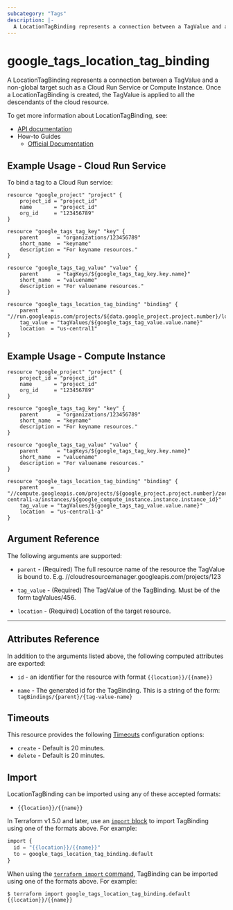 ```yaml
---
subcategory: "Tags"
description: |-
  A LocationTagBinding represents a connection between a TagValue and a non-global cloud resource.
---
```


# google_tags_location_tag_binding

A LocationTagBinding represents a connection between a TagValue and a non-global target such as a Cloud Run Service or Compute Instance. Once a LocationTagBinding is created, the TagValue is applied to all the descendants of the cloud resource.

To get more information about LocationTagBinding, see:

* [API documentation](https://cloud.google.com/resource-manager/reference/rest/v3/tagBindings)
* How-to Guides
    * [Official Documentation](https://cloud.google.com/resource-manager/docs/tags/tags-creating-and-managing)

## Example Usage - Cloud Run Service

To bind a tag to a Cloud Run service:

```hcl
resource "google_project" "project" {
	project_id = "project_id"
	name       = "project_id"
	org_id     = "123456789"
}

resource "google_tags_tag_key" "key" {
	parent      = "organizations/123456789"
	short_name  = "keyname"
	description = "For keyname resources."
}

resource "google_tags_tag_value" "value" {
	parent      = "tagKeys/${google_tags_tag_key.key.name}"
	short_name  = "valuename"
	description = "For valuename resources."
}

resource "google_tags_location_tag_binding" "binding" {
	parent    = "//run.googleapis.com/projects/${data.google_project.project.number}/locations/${google_cloud_run_service.default.location}/services/${google_cloud_run_service.default.name}"
	tag_value = "tagValues/${google_tags_tag_value.value.name}"
	location  = "us-central1"
}
```

## Example Usage - Compute Instance

```hcl
resource "google_project" "project" {
	project_id = "project_id"
	name       = "project_id"
	org_id     = "123456789"
}

resource "google_tags_tag_key" "key" {
	parent      = "organizations/123456789"
	short_name  = "keyname"
	description = "For keyname resources."
}

resource "google_tags_tag_value" "value" {
	parent      = "tagKeys/${google_tags_tag_key.key.name}"
	short_name  = "valuename"
	description = "For valuename resources."
}

resource "google_tags_location_tag_binding" "binding" {
	parent    = "//compute.googleapis.com/projects/${google_project.project.number}/zones/us-central1-a/instances/${google_compute_instance.instance.instance_id}"
	tag_value = "tagValues/${google_tags_tag_value.value.name}"
	location  = "us-central1-a"
}
```

## Argument Reference

The following arguments are supported:


* `parent` -
  (Required)
  The full resource name of the resource the TagValue is bound to. E.g. //cloudresourcemanager.googleapis.com/projects/123

* `tag_value` -
  (Required)
  The TagValue of the TagBinding. Must be of the form tagValues/456.

* `location` -
  (Required)
  Location of the target resource.

- - -



## Attributes Reference

In addition to the arguments listed above, the following computed attributes are exported:

* `id` - an identifier for the resource with format `{{location}}/{{name}}`

* `name` -
  The generated id for the TagBinding. This is a string of the form: `tagBindings/{parent}/{tag-value-name}`


## Timeouts

This resource provides the following
[Timeouts](/docs/configuration/resources.html#timeouts) configuration options:

- `create` - Default is 20 minutes.
- `delete` - Default is 20 minutes.

## Import


LocationTagBinding can be imported using any of these accepted formats:

* `{{location}}/{{name}}`

In Terraform v1.5.0 and later, use an [`import` block](https://developer.hashicorp.com/terraform/language/import) to import TagBinding using one of the formats above. For example:

```tf
import {
  id = "{{location}}/{{name}}"
  to = google_tags_location_tag_binding.default
}
```

When using the [`terraform import` command](https://developer.hashicorp.com/terraform/cli/commands/import), TagBinding can be imported using one of the formats above. For example:

```
$ terraform import google_tags_location_tag_binding.default {{location}}/{{name}}
```
